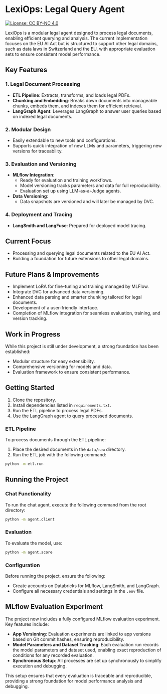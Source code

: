 # LexiOps: Legal Query Agent
[![License: CC BY-NC 4.0](https://img.shields.io/badge/License-CC%20BY--NC%204.0-lightgrey.svg)](LICENSE)

LexiOps is a modular legal agent designed to process legal documents, enabling efficient querying and analysis. The current implementation focuses on the EU AI Act but is structured to support other legal domains, such as data laws in Switzerland and the EU, with appropriate evaluation sets to ensure consistent model performance.

## Key Features

### 1. Legal Document Processing
- **ETL Pipeline**: Extracts, transforms, and loads legal PDFs.
- **Chunking and Embedding**: Breaks down documents into manageable chunks, embeds them, and indexes them for efficient retrieval.
- **LangGraph Agent**: Leverages LangGraph to answer user queries based on indexed legal documents.

### 2. Modular Design
- Easily extendable to new tools and configurations.
- Supports quick integration of new LLMs and parameters, triggering new versions for traceability.

### 3. Evaluation and Versioning
- **MLflow Integration**:
  - Ready for evaluation and training workflows.
  - Model versioning tracks parameters and data for full reproducibility.
  - Evaluation set up using LLM-as-a-Judge agents.
- **Data Versioning**:
  - Data snapshots are versioned and will later be managed by DVC.

### 4. Deployment and Tracing
- **LangSmith and LangFuse**: Prepared for deployed model tracing.

## Current Focus
- Processing and querying legal documents related to the EU AI Act.
- Building a foundation for future extensions to other legal domains.

## Future Plans & Improvements
- Implement LoRA for fine-tuning and training managed by MLFlow.
- Integrate DVC for advanced data versioning.
- Enhanced data parsing and smarter chunking tailored for legal documents.
- Development of a user-friendly interface.
- Completion of MLflow integration for seamless evaluation, training, and version tracking.

## Work in Progress
While this project is still under development, a strong foundation has been established:
- Modular structure for easy extensibility.
- Comprehensive versioning for models and data.
- Evaluation framework to ensure consistent performance.

## Getting Started
1. Clone the repository.
2. Install dependencies listed in `requirements.txt`.
3. Run the ETL pipeline to process legal PDFs.
4. Use the LangGraph agent to query processed documents.

### ETL Pipeline
To process documents through the ETL pipeline:
1. Place the desired documents in the `data/raw` directory.
2. Run the ETL job with the following command:
```bash
python -m etl.run
```

## Running the Project

### Chat Functionality
To run the chat agent, execute the following command from the root directory:
```bash
python -m agent.client
```

### Evaluation
To evaluate the model, use:
```bash
python -m agent.score
```

### Configuration
Before running the project, ensure the following:
- Create accounts on Databricks for MLflow, LangSmith, and LangGraph.
- Configure all necessary credentials and settings in the `.env` file.

## MLflow Evaluation Experiment

The project now includes a fully configured MLflow evaluation experiment. Key features include:

- **App Versioning**: Evaluation experiments are linked to app versions based on Git commit hashes, ensuring reproducibility.
- **Model Parameters and Dataset Tracking**: Each evaluation run records the model parameters and dataset used, enabling exact reproduction of conditions for any recorded evaluation.
- **Synchronous Setup**: All processes are set up synchronously to simplify execution and debugging.

This setup ensures that every evaluation is traceable and reproducible, providing a strong foundation for model performance analysis and debugging.
